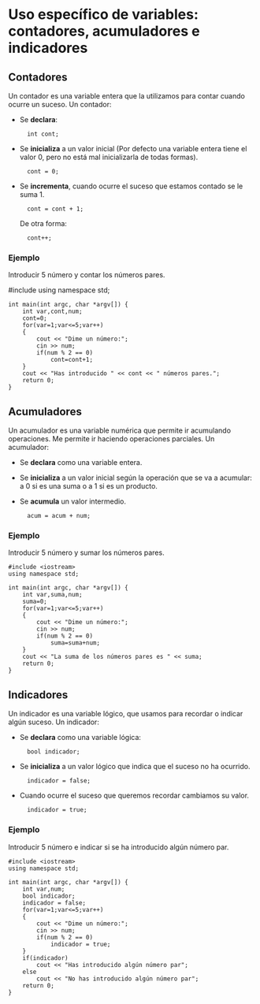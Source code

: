 # Uso específico de variables: contadores, acumuladores e indicadores

## Contadores

Un contador es una variable entera que la utilizamos para contar cuando ocurre un suceso. Un contador:

* Se **declara**:

        int cont;

* Se **inicializa** a un valor inicial (Por defecto una variable entera tiene el valor 0, pero no está mal inicializarla de todas formas).

		cont = 0; 

* Se **incrementa**, cuando ocurre el suceso que estamos contado se le suma 1.

		cont = cont + 1;
    
    De otra forma:

        cont++;

### Ejemplo

Introducir 5 número y contar los números pares.

    
#include <iostream>
using namespace std;

    int main(int argc, char *argv[]) {
        int var,cont,num;
        cont=0;
        for(var=1;var<=5;var++)
        {
            cout << "Dime un número:";
            cin >> num;
            if(num % 2 == 0)
                cont=cont+1;
        }
        cout << "Has introducido " << cont << " números pares.";
        return 0;
    }

## Acumuladores

Un acumulador es una variable numérica que permite ir acumulando operaciones. Me permite ir haciendo operaciones parciales. Un acumulador:

* Se **declara** como una variable entera.
* Se **inicializa** a un valor inicial según la operación que se va a acumular: a 0 si es una suma o a 1 si es un producto.
* Se **acumula** un valor intermedio.
		
		acum = acum + num;

### Ejemplo

Introducir 5 número y sumar los números pares.

	#include <iostream>
	using namespace std;

	int main(int argc, char *argv[]) {
		int var,suma,num;
		suma=0;
		for(var=1;var<=5;var++)
		{
			cout << "Dime un número:";
			cin >> num;
			if(num % 2 == 0)
				suma=suma+num;
		}
		cout << "La suma de los números pares es " << suma;
		return 0;
	}

## Indicadores

Un indicador es una variable lógico, que usamos para recordar o indicar algún suceso. Un indicador:

* Se **declara** como una variable lógica:

        bool indicador;

* Se **inicializa** a un valor lógico que indica que el suceso no ha ocurrido.

	    indicador = false;

* Cuando ocurre el suceso que queremos recordar cambiamos su valor.

	    indicador = true;

### Ejemplo

Introducir 5 número e indicar si se ha introducido algún número par.

	#include <iostream>
	using namespace std;

	int main(int argc, char *argv[]) {
		int var,num;
		bool indicador;
		indicador = false;
		for(var=1;var<=5;var++)
		{
			cout << "Dime un número:";
			cin >> num;
			if(num % 2 == 0)
				indicador = true;
		}
		if(indicador)
			cout << "Has introducido algún número par";
		else
			cout << "No has introducido algún número par";
		return 0;
	}
